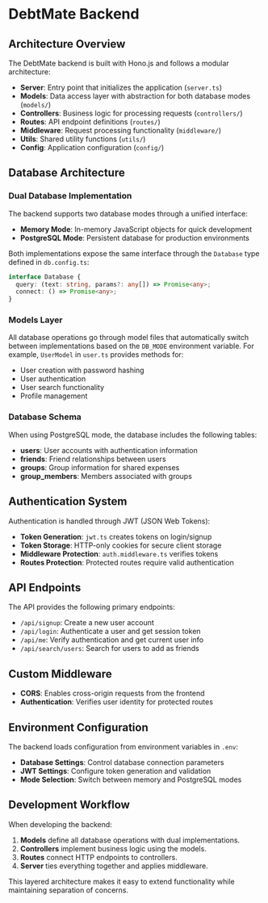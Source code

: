 # DebtMate Backend

## Architecture Overview

The DebtMate backend is built with Hono.js and follows a modular architecture:

- **Server**: Entry point that initializes the application (`server.ts`)
- **Models**: Data access layer with abstraction for both database modes (`models/`)
- **Controllers**: Business logic for processing requests (`controllers/`)
- **Routes**: API endpoint definitions (`routes/`)
- **Middleware**: Request processing functionality (`middleware/`)
- **Utils**: Shared utility functions (`utils/`)
- **Config**: Application configuration (`config/`)

## Database Architecture

### Dual Database Implementation

The backend supports two database modes through a unified interface:

- **Memory Mode**: In-memory JavaScript objects for quick development
- **PostgreSQL Mode**: Persistent database for production environments

Both implementations expose the same interface through the `Database` type defined in `db.config.ts`:

```typescript
interface Database {
  query: (text: string, params?: any[]) => Promise<any>;
  connect: () => Promise<any>;
}
```

### Models Layer

All database operations go through model files that automatically switch between implementations based on the `DB_MODE` environment variable. For example, `UserModel` in `user.ts` provides methods for:

- User creation with password hashing
- User authentication
- User search functionality
- Profile management

### Database Schema

When using PostgreSQL mode, the database includes the following tables:

- **users**: User accounts with authentication information
- **friends**: Friend relationships between users
- **groups**: Group information for shared expenses
- **group_members**: Members associated with groups

## Authentication System

Authentication is handled through JWT (JSON Web Tokens):

- **Token Generation**: `jwt.ts` creates tokens on login/signup
- **Token Storage**: HTTP-only cookies for secure client storage
- **Middleware Protection**: `auth.middleware.ts` verifies tokens
- **Routes Protection**: Protected routes require valid authentication

## API Endpoints

The API provides the following primary endpoints:

- `/api/signup`: Create a new user account
- `/api/login`: Authenticate a user and get session token
- `/api/me`: Verify authentication and get current user info
- `/api/search/users`: Search for users to add as friends

## Custom Middleware

- **CORS**: Enables cross-origin requests from the frontend
- **Authentication**: Verifies user identity for protected routes

## Environment Configuration

The backend loads configuration from environment variables in `.env`:

- **Database Settings**: Control database connection parameters
- **JWT Settings**: Configure token generation and validation
- **Mode Selection**: Switch between memory and PostgreSQL modes

## Development Workflow

When developing the backend:

1. **Models** define all database operations with dual implementations.
2. **Controllers** implement business logic using the models.
3. **Routes** connect HTTP endpoints to controllers.
4. **Server** ties everything together and applies middleware.

This layered architecture makes it easy to extend functionality while maintaining separation of concerns.
